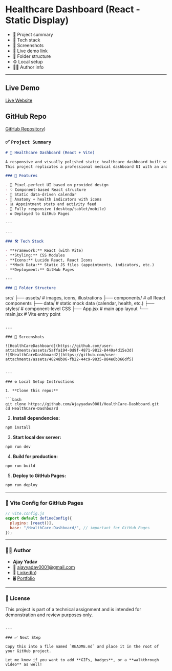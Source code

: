 # Healthcare Dashboard (React - Static Display)

* 🔹 Project summary
* 🧱 Tech stack
* 📸 Screenshots
* 🚀 Live demo link
* 📁 Folder structure
* ⚙️ Local setup
* 🧑‍💻 Author info

---

## Live Demo

[Live Website](https://ajayyadav0001.github.io/HealthCare-Dashboard/)

## GitHub Repo

[GitHub Repository](https://github.com/Ajayyadav0001/HealthCare-Dashboard))




### ✅ `Project Summary`

```markdown
# 🏥 Healthcare Dashboard (React + Vite)

A responsive and visually polished static healthcare dashboard built with React and Vite.  
This project replicates a professional medical dashboard UI with an anatomical illustration, calendar view, upcoming appointments, and activity tracking — based on a provided design image.

### 🎯 Features

- 💠 Pixel-perfect UI based on provided design
- 💡 Component-based React structure
- 📅 Static data-driven calendar
- 🦴 Anatomy + health indicators with icons
- 📊 Appointment stats and activity feed
- 📱 Fully responsive (desktop/tablet/mobile)
- ⚙️ Deployed to GitHub Pages

---

---

### 🛠️ Tech Stack

- **Framework:** React (with Vite)
- **Styling:** CSS Modules
- **Icons:** Lucide React, React Icons
- **Mock Data:** Static JS files (appointments, indicators, etc.)
- **Deployment:** GitHub Pages

---

### 📁 Folder Structure

```

src/
├── assets/              # images, icons, illustrations
├── components/          # all React components
├── data/                # static mock data (calendar, health, etc.)
├── styles/              # component-level CSS
├── App.jsx              # main app layout
└── main.jsx             # Vite entry point

````

---

### 📸 Screenshots

![HealthCareDashboard](https://github.com/user-attachments/assets/5affa194-0d9f-4871-9812-8449a4d15e3d)
![SHealthCareDashboard2](https://github.com/user-attachments/assets/48248b06-fb22-44c9-9835-884e6b366df5)


---

### ⚙️ Local Setup Instructions

1. **Clone this repo:**

```bash
git clone https://github.com/Ajayyadav0001/HealthCare-Dashboard.git
cd HealthCare-Dashboard
````

2. **Install dependencies:**

```bash
npm install
```

3. **Start local dev server:**

```bash
npm run dev
```

4. **Build for production:**

```bash
npm run build
```

5. **Deploy to GitHub Pages:**

```bash
npm run deploy
```

---

### 🔧 Vite Config for GitHub Pages

```js
// vite.config.js
export default defineConfig({
  plugins: [react()],
  base: "/HealthCare-Dashboard/", // important for GitHub Pages
});
```

---

### 👨‍💻 Author

* **Ajay Yadav**
* 📧 [ajayyadav0001@gmail.com](mailto:aj9696189500@gmail.com)
* 💼 [LinkedIn](https://www.linkedin.com/in/ajay-yadav-6a7a16246))
* 🖥️ [Portfolio](#)

---

### 📝 License

This project is part of a technical assignment and is intended for demonstration and review purposes only.

```

---

### ✅ Next Step

Copy this into a file named `README.md` and place it in the root of your GitHub project.

Let me know if you want to add **GIFs, badges**, or a **walkthrough video** as well!
```


